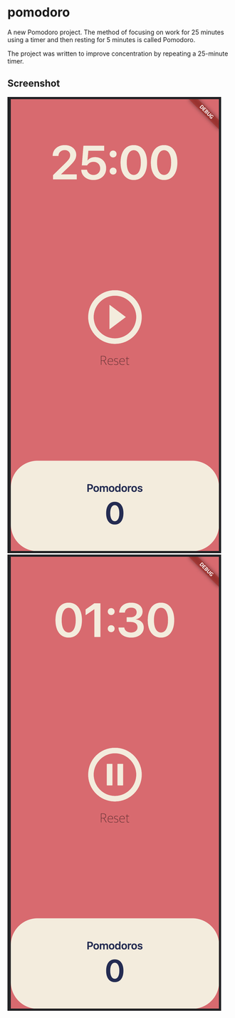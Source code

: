 # pomodoro

A new Pomodoro project.
The method of focusing on work for 25 minutes using a timer and then resting for 5 minutes is called Pomodoro.

The project was written to improve concentration by repeating a 25-minute timer.

## Screenshot
![MainScreen](../pomodoro/capture/main.png)
![RunningScreen](../pomodoro/capture/running.png)

